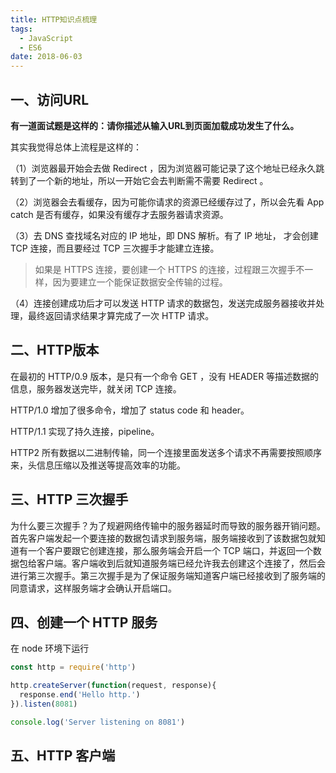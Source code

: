 ```yaml
---
title: HTTP知识点梳理
tags:
  - JavaScript
  - ES6
date: 2018-06-03
---
```


## 一、访问URL
**有一道面试题是这样的：请你描述从输入URL到页面加载成功发生了什么。**

其实我觉得总体上流程是这样的：

（1）浏览器最开始会去做 Redirect ，因为浏览器可能记录了这个地址已经永久跳转到了一个新的地址，所以一开始它会去判断需不需要 Redirect 。

（2）浏览器会去看缓存，因为可能你请求的资源已经缓存过了，所以会先看 App catch 是否有缓存，如果没有缓存才去服务器请求资源。

（3）去 DNS 查找域名对应的 IP 地址，即 DNS 解析。有了 IP 地址， 才会创建 TCP 连接，而且要经过 TCP 三次握手才能建立连接。

> 如果是 HTTPS 连接，要创建一个 HTTPS 的连接，过程跟三次握手不一样，因为要建立一个能保证数据安全传输的过程。

（4）连接创建成功后才可以发送 HTTP 请求的数据包，发送完成服务器接收并处理，最终返回请求结果才算完成了一次 HTTP 请求。

## 二、HTTP版本
在最初的 HTTP/0.9 版本，是只有一个命令 GET ，没有 HEADER 等描述数据的信息，服务器发送完毕，就关闭 TCP 连接。

HTTP/1.0 增加了很多命令，增加了 status code 和 header。

HTTP/1.1 实现了持久连接，pipeline。

HTTP2 所有数据以二进制传输，同一个连接里面发送多个请求不再需要按照顺序来，头信息压缩以及推送等提高效率的功能。

## 三、HTTP 三次握手
为什么要三次握手？为了规避网络传输中的服务器延时而导致的服务器开销问题。
首先客户端发起一个要连接的数据包请求到服务端，服务端接收到了该数据包就知道有一个客户要跟它创建连接，那么服务端会开启一个 TCP 端口，并返回一个数据包给客户端。客户端收到后就知道服务端已经允许我去创建这个连接了，然后会进行第三次握手。第三次握手是为了保证服务端知道客户端已经接收到了服务端的同意请求，这样服务端才会确认开启端口。

## 四、创建一个 HTTP 服务
在 node 环境下运行

```js
const http = require('http')

http.createServer(function(request, response){
  response.end('Hello http.')
}).listen(8081)

console.log('Server listening on 8081')
```
## 五、HTTP 客户端




